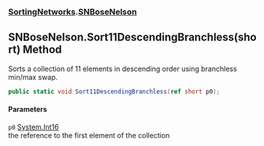 ### [SortingNetworks](SortingNetworks.md 'SortingNetworks').[SNBoseNelson](SortingNetworks_SNBoseNelson.md 'SortingNetworks.SNBoseNelson')
## SNBoseNelson.Sort11DescendingBranchless(short) Method
Sorts a collection of 11 elements in descending order using branchless min/max swap.  
```csharp
public static void Sort11DescendingBranchless(ref short p0);
```
#### Parameters
<a name='SortingNetworks_SNBoseNelson_Sort11DescendingBranchless(short)_p0'></a>
`p0` [System.Int16](https://docs.microsoft.com/en-us/dotnet/api/System.Int16 'System.Int16')  
the reference to the first element of the collection
  
